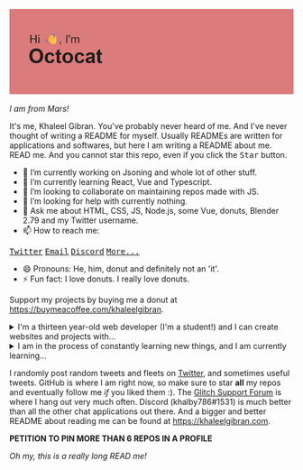 ![To all the aliens from Earth, I'm Khaleel Gibran](https://github.com/khalby786/khalby786/blob/master/header.png?raw=true)

*I am from Mars!*

It's me, Khaleel Gibran. You've probably never heard of me. And I've never thought of writing a README for myself. Usually READMEs are written for applications and softwares, but here I am writing a README about me. READ me. And you cannot star this repo, even if you click the <kbd>Star</kbd> button.

- 🔭 I’m currently working on Jsoning and whole lot of other stuff.
- 🌱 I’m currently learning React, Vue and Typescript.
- 👯 I’m looking to collaborate on maintaining repos made with JS.
- 🤔 I’m looking for help with currently nothing.
- 💬 Ask me about HTML, CSS, JS, Node.js, some Vue, donuts, Blender 2.79 and my Twitter username.
- 📫 How to reach me: 

<a href="https://twitter.com/khalby786"><kbd>Twitter</kbd></a> <a href="mailto:khalby786@gmail.com"><kbd>Email</kbd></a> <a href="javascript:alert('khalby786#1531')"><kbd>Discord</kbd></a> <a href="https://khaleelgibran.com"><kbd>More...</kbd></a>

- 😄 Pronouns: He, him, donut and definitely not an 'it'.
- ⚡ Fun fact: I love donuts. I really love donuts. 
 
Support my projects by buying me a donut at https://buymeacoffee.com/khaleelgibran.

<details>
  
  <summary>I'm a thirteen year-old web developer (I'm a student!) and I can create websites and projects with...</summary>

  * HTML
  * CSS
  * Javascript
  * Node.js - I am obsessed with Node. Really obsessed. And Express is my next best friend.
  * Vue - I just finished learning basics of Vue, now to move on to Advanced Vue! YAAY!
</details>

<details>
  <summary>I am in the process of constantly learning new things, and I am currently learning...</summary>

  * HTML - like I learned about `<base>` tag last week.
  * CSS - `@media` property
  * JS - there's something called `Object.hasOwnProperty(obj)`
  * Node.js - Express middleware
  * Vue - Vuex and advanced Vue
  * React - this thing's really cool but I prefer Vue over React
  * Typescript - nothing to say about this
</details>

I randomly post random tweets and fleets on [Twitter](https://twitter.com/khalby786), and sometimes useful tweets. GitHub is where I am right now, so make sure to star **all** my repos and eventually follow me *if* you liked them :). The [Glitch Support Forum](https://support.glitch.com) is where I hang out very much often. Discord (khalby786#1531) is much better than all the other chat applications out there. And a bigger and better README about reading me can be found at https://khaleelgibran.com.

**PETITION TO PIN MORE THAN 6 REPOS IN A PROFILE**

*Oh my, this is a really long READ me!*
